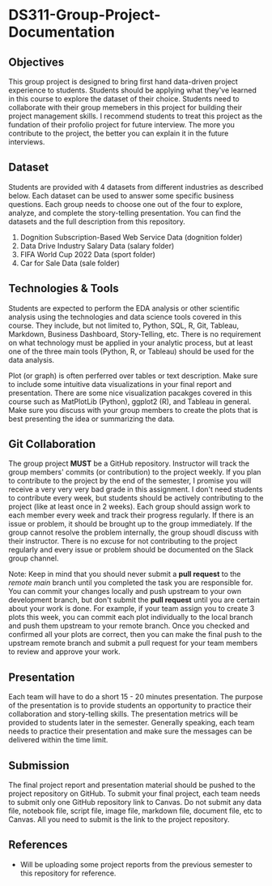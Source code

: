 # DS311-Group-Project-Documentation

## Objectives
This group project is designed to bring first hand data-driven project experience to students. Students should be applying what they've learned in this course to explore the dataset of their choice. Students need to collaborate with their group memebers in this project for building their project management skills.  I recommend students to treat this project as the fundation of their profolio project for future interview. The more you contribute to the project, the better you can explain it in the future interviews. 

## Dataset
Students are provided with 4 datasets from different industries as described below.  Each dataset can be used to answer some specific business questions.  Each group needs to choose one out of the four to explore, analyze, and complete the story-telling presentation. You can find the datasets and the full description from this repository.

1. Dognition Subscription-Based Web Service Data (dognition folder)
2. Data Drive Industry Salary Data (salary folder)
3. FIFA World Cup 2022 Data (sport folder)
4. Car for Sale Data (sale folder)

## Technologies & Tools
Students are expected to perform the EDA analysis or other scientific analysis using the technologies and data science tools covered in this course.  They include, but not limited to, Python, SQL, R, Git, Tableau, Markdown, Business Dashboard, Story-Telling, etc. There is no requirement on what technology must be applied in your analytic process, but at least one of the three main tools (Python, R, or Tableau) should be used for the data analysis.  

Plot (or graph) is often perferred over tables or text description. Make sure to include some intuitive data visualizations in your final report and presentation. There are some nice visualization pacakges covered in this course such as MatPlotLib (Python), ggplot2 (R), and Tableau in general.  Make sure you discuss with your group members to create the plots that is best presenting the idea or summarizing the data.

## Git Collaboration
The group project **MUST** be a GitHub repository. Instructor will track the group members' commits (or contribution) to the project weekly. If you plan to contribute to the project by the end of the semester, I promise you will receive a very very very bad grade in this assignment.  I don't need students to contribute every week, but students should be actively contributing to the project (like at least once in 2 weeks).  Each group should assign work to each member every week and track their progress regularly.  If there is an issue or problem, it should be brought up to the group immediately.  If the group cannot resolve the problem internally, the group shoudl discuss with their instructor.  There is no excuse for not contributing to the project regularly and every issue or problem should be documented on the Slack group channel.

Note: Keep in mind that you should never submit a **pull request** to the *remote main* branch until you completed the task you are responsible for.  You can commit your changes locally and push upstream to your own development branch, but don't submit the **pull request** until you are certain about your work is done.  For example, if your team assign you to create 3 plots this week, you can commit each plot individually to the local branch and push them upstream to your remote branch. Once you checked and confirmed all your plots are correct, then you can make the final push to the upstream remote branch and submit a pull request for your team members to review and approve your work.

## Presentation
Each team will have to do a short 15 - 20 minutes presentation.  The purpose of the presentation is to provide students an opportunity to practice their collaboration and story-telling skills. The presentation metrics will be provided to students later in the semester.  Generally speaking, each team needs to practice their presentation and make sure the messages can be delivered within the time limit.

## Submission
The final project report and presentation material should be pushed to the project repository on GitHub.  To submit your final project, each team needs to submit only one GitHub repository link to Canvas.  Do not submit any data file, notebook file, script file, image file, markdown file, document file, etc to Canvas.  All you need to submit is the link to the project repository.

## References
- Will be uploading some project reports from the previous semester to this repository for reference.
